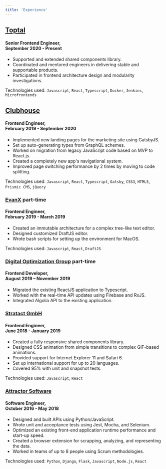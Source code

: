```yaml
---
title: 'Experience'
---
```


## <a href="https://toptal.com" target="_blank" rel="noopener noreferrer">Toptal</a>

#### Senior Frontend Engineer,<br/>September 2020 - Present

- Supported and extended shared components library.
- Coordinated and mentored engineers in delivering stable and supportable products.
- Participated in frontend architecture design and modularity investigations.

Technologies used: `Javascript`, `React`, `Typescript`, `Docker`, `Jenkins`, `Microfrontends`

## <a href="https://clubhouse.io" target="_blank" rel="noopener noreferrer">Clubhouse</a>

#### Frontend Engineer,<br/>February 2019 - September 2020

- Implemented new landing pages for the marketing site using GatsbyJS.
- Set up auto-generating types from GraphQL schemes.
- Worked on migration from legacy JavaScript code based on MVP to React.js.
- Created a completely new app's navigational system.
- Improved page switching performance by 2 times by moving to code splitting.

Technologies used: `Javascript`, `React`, `Typescript`, `Gatsby`, `CSS3`, `HTML5`, `Prismic CMS`, `jQuery`

### <a href="https://www.linkedin.com/company/evanx/" target="_blank" rel="noopener noreferrer">EvanX</a> <span class="sticker">part-time</span>

#### Frontend Engineer,<br/>February 2019 - March 2019

* Created an immutable architecture for a complex tree-like text editor.
* Designed customized DraftJS editor.
* Wrote bash scripts for setting up the environment for MacOS.

Technologies used: `Javascript`, `React`, `DraftJS`

### <a href="https://www.digitaloptgroup.com/" target="_blank" rel="noopener noreferrer">Digital Optimization Group</a> <span class="sticker">part-time</span>

#### Frontend Developer,<br/>August 2019 – November 2019

* Migrated the existing ReactJS application to Typescript.
* Worked with the real-time API updates using Firebase and RxJS.
* Integrated Algolia API to the existing application.

### <a href="https://www.linkedin.com/company/stratact/" target="_blank" rel="noopener noreferrer">Stratact GmbH</a>

#### Frontend Engineer,<br/>June 2018 - January 2019

- Created a fully responsive shared components library.
- Designed CSS animation from simple transitions to complex GIF-based animations.
- Provided support for Internet Explorer 11 and Safari 6.
- Set up international support for up to 20 languages.
- Covered 95% with unit and snapshot tests.

Technologies used: `Javascript`, `React`

### <a href="https://www.attractor-software.com/" target="_blank" rel="noopener noreferrer">Attractor Software</a>

#### Software Engineer,<br/>October 2016 - May 2018

- Designed and built APIs using Python/JavaScript.
- Wrote unit and acceptance tests using Jest, Mocha, and Selenium.
- Optimized an existing front-end application runtime performance and start-up speed.
- Created a browser extension for scrapping, analyzing, and representing the data.
- Worked in teams of up to 8 people using Scrum methodologies.

Technologies used: `Python`, `Django`, `Flask`, `Javascript`, `Node.js`, `React`

